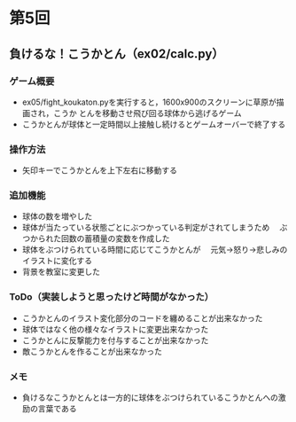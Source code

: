 # 第5回
## 負けるな！こうかとん（ex02/calc.py）
### ゲーム概要
- ex05/fight_koukaton.pyを実行すると，1600x900のスクリーンに草原が描画され，こうか
とんを移動させ飛び回る球体から逃げるゲーム
- こうかとんが球体と一定時間以上接触し続けるとゲームオーバーで終了する
### 操作方法
- 矢印キーでこうかとんを上下左右に移動する
### 追加機能
- 球体の数を増やした
- 球体が当たっている状態ごとにぶつかっている判定がされてしまうため
　ぶつかられた回数の蓄積量の変数を作成した
- 球体をぶつけられている時間に応じてこうかとんが
　元気→怒り→悲しみのイラストに変化する
- 背景を教室に変更した
### ToDo（実装しようと思ったけど時間がなかった）
- こうかとんのイラスト変化部分のコードを纏めることが出来なかった
- 球体ではなく他の様々なイラストに変更出来なかった
- こうかとんに反撃能力を付与することが出来なかった
- 敵こうかとんを作ることが出来なかった
### メモ
- 負けるなこうかとんとは一方的に球体をぶつけられているこうかとんへの激励の言葉である